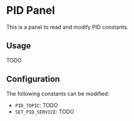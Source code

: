 # PID Panel
This is a panel to read and modify PID constants.

## Usage
TODO

## Configuration
The following constants can be modified:
- `PID_TOPIC`: TODO
- `SET_PID_SERVICE`: TODO